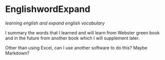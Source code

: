 # EnglishwordExpand
*learning english and expand english vocabulary*

I summary the words that I learned and will learn from Webster green book and in the future from another book which I will supplement later.

Other than using Excel, can I use another software to do this? Maybe Markdown?
